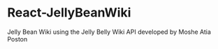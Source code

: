 # React-JellyBeanWiki
 Jelly Bean Wiki using the Jelly Belly Wiki API  developed by Moshe Atia Poston
